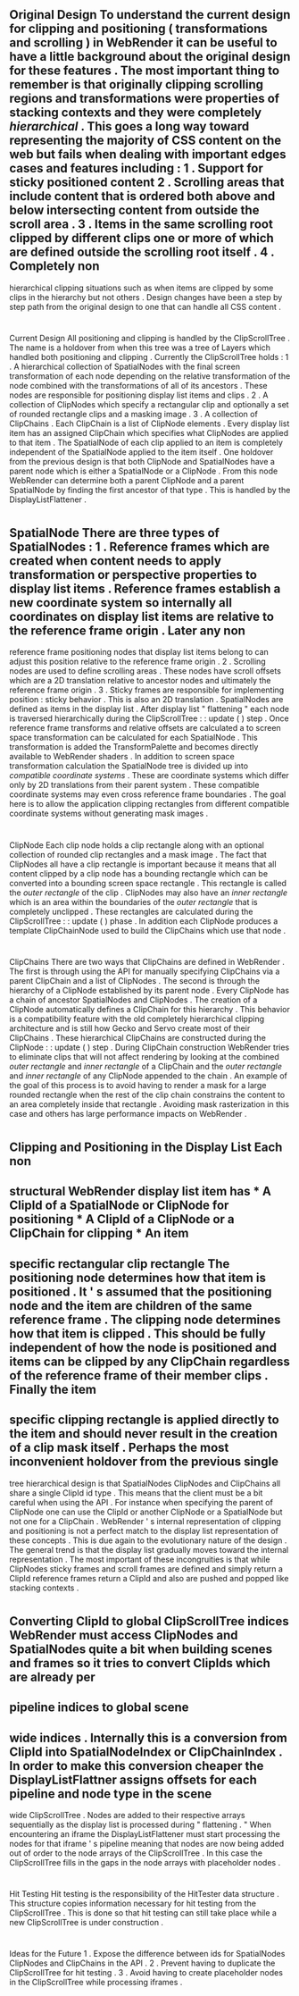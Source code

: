 #
Original
Design
To
understand
the
current
design
for
clipping
and
positioning
(
transformations
and
scrolling
)
in
WebRender
it
can
be
useful
to
have
a
little
background
about
the
original
design
for
these
features
.
The
most
important
thing
to
remember
is
that
originally
clipping
scrolling
regions
and
transformations
were
properties
of
stacking
contexts
and
they
were
completely
_hierarchical_
.
This
goes
a
long
way
toward
representing
the
majority
of
CSS
content
on
the
web
but
fails
when
dealing
with
important
edges
cases
and
features
including
:
1
.
Support
for
sticky
positioned
content
2
.
Scrolling
areas
that
include
content
that
is
ordered
both
above
and
below
intersecting
content
from
outside
the
scroll
area
.
3
.
Items
in
the
same
scrolling
root
clipped
by
different
clips
one
or
more
of
which
are
defined
outside
the
scrolling
root
itself
.
4
.
Completely
non
-
hierarchical
clipping
situations
such
as
when
items
are
clipped
by
some
clips
in
the
hierarchy
but
not
others
.
Design
changes
have
been
a
step
by
step
path
from
the
original
design
to
one
that
can
handle
all
CSS
content
.
#
Current
Design
All
positioning
and
clipping
is
handled
by
the
ClipScrollTree
.
The
name
is
a
holdover
from
when
this
tree
was
a
tree
of
Layers
which
handled
both
positioning
and
clipping
.
Currently
the
ClipScrollTree
holds
:
1
.
A
hierarchical
collection
of
SpatialNodes
with
the
final
screen
transformation
of
each
node
depending
on
the
relative
transformation
of
the
node
combined
with
the
transformations
of
all
of
its
ancestors
.
These
nodes
are
responsible
for
positioning
display
list
items
and
clips
.
2
.
A
collection
of
ClipNodes
which
specify
a
rectangular
clip
and
optionally
a
set
of
rounded
rectangle
clips
and
a
masking
image
.
3
.
A
collection
of
ClipChains
.
Each
ClipChain
is
a
list
of
ClipNode
elements
.
Every
display
list
item
has
an
assigned
ClipChain
which
specifies
what
ClipNodes
are
applied
to
that
item
.
The
SpatialNode
of
each
clip
applied
to
an
item
is
completely
independent
of
the
SpatialNode
applied
to
the
item
itself
.
One
holdover
from
the
previous
design
is
that
both
ClipNode
and
SpatialNodes
have
a
parent
node
which
is
either
a
SpatialNode
or
a
ClipNode
.
From
this
node
WebRender
can
determine
both
a
parent
ClipNode
and
a
parent
SpatialNode
by
finding
the
first
ancestor
of
that
type
.
This
is
handled
by
the
DisplayListFlattener
.
#
#
SpatialNode
There
are
three
types
of
SpatialNodes
:
1
.
Reference
frames
which
are
created
when
content
needs
to
apply
transformation
or
perspective
properties
to
display
list
items
.
Reference
frames
establish
a
new
coordinate
system
so
internally
all
coordinates
on
display
list
items
are
relative
to
the
reference
frame
origin
.
Later
any
non
-
reference
frame
positioning
nodes
that
display
list
items
belong
to
can
adjust
this
position
relative
to
the
reference
frame
origin
.
2
.
Scrolling
nodes
are
used
to
define
scrolling
areas
.
These
nodes
have
scroll
offsets
which
are
a
2D
translation
relative
to
ancestor
nodes
and
ultimately
the
reference
frame
origin
.
3
.
Sticky
frames
are
responsible
for
implementing
position
:
sticky
behavior
.
This
is
also
an
2D
translation
.
SpatialNodes
are
defined
as
items
in
the
display
list
.
After
display
list
"
flattening
"
each
node
is
traversed
hierarchically
during
the
ClipScrollTree
:
:
update
(
)
step
.
Once
reference
frame
transforms
and
relative
offsets
are
calculated
a
to
screen
space
transformation
can
be
calculated
for
each
SpatialNode
.
This
transformation
is
added
the
TransformPalette
and
becomes
directly
available
to
WebRender
shaders
.
In
addition
to
screen
space
transformation
calculation
the
SpatialNode
tree
is
divided
up
into
_compatible
coordinate
systems_
.
These
are
coordinate
systems
which
differ
only
by
2D
translations
from
their
parent
system
.
These
compatible
coordinate
systems
may
even
cross
reference
frame
boundaries
.
The
goal
here
is
to
allow
the
application
clipping
rectangles
from
different
compatible
coordinate
systems
without
generating
mask
images
.
#
#
ClipNode
Each
clip
node
holds
a
clip
rectangle
along
with
an
optional
collection
of
rounded
clip
rectangles
and
a
mask
image
.
The
fact
that
ClipNodes
all
have
a
clip
rectangle
is
important
because
it
means
that
all
content
clipped
by
a
clip
node
has
a
bounding
rectangle
which
can
be
converted
into
a
bounding
screen
space
rectangle
.
This
rectangle
is
called
the
_outer
rectangle_
of
the
clip
.
ClipNodes
may
also
have
an
_inner
rectangle_
which
is
an
area
within
the
boundaries
of
the
_outer
rectangle_
that
is
completely
unclipped
.
These
rectangles
are
calculated
during
the
ClipScrollTree
:
:
update
(
)
phase
.
In
addition
each
ClipNode
produces
a
template
ClipChainNode
used
to
build
the
ClipChains
which
use
that
node
.
#
#
ClipChains
There
are
two
ways
that
ClipChains
are
defined
in
WebRender
.
The
first
is
through
using
the
API
for
manually
specifying
ClipChains
via
a
parent
ClipChain
and
a
list
of
ClipNodes
.
The
second
is
through
the
hierarchy
of
a
ClipNode
established
by
its
parent
node
.
Every
ClipNode
has
a
chain
of
ancestor
SpatialNodes
and
ClipNodes
.
The
creation
of
a
ClipNode
automatically
defines
a
ClipChain
for
this
hierarchy
.
This
behavior
is
a
compatibility
feature
with
the
old
completely
hierarchical
clipping
architecture
and
is
still
how
Gecko
and
Servo
create
most
of
their
ClipChains
.
These
hierarchical
ClipChains
are
constructed
during
the
ClipNode
:
:
update
(
)
step
.
During
ClipChain
construction
WebRender
tries
to
eliminate
clips
that
will
not
affect
rendering
by
looking
at
the
combined
_outer
rectangle_
and
_inner
rectangle_
of
a
ClipChain
and
the
_outer
rectangle_
and
_inner
rectangle_
of
any
ClipNode
appended
to
the
chain
.
An
example
of
the
goal
of
this
process
is
to
avoid
having
to
render
a
mask
for
a
large
rounded
rectangle
when
the
rest
of
the
clip
chain
constrains
the
content
to
an
area
completely
inside
that
rectangle
.
Avoiding
mask
rasterization
in
this
case
and
others
has
large
performance
impacts
on
WebRender
.
#
Clipping
and
Positioning
in
the
Display
List
Each
non
-
structural
WebRender
display
list
item
has
*
A
ClipId
of
a
SpatialNode
or
ClipNode
for
positioning
*
A
ClipId
of
a
ClipNode
or
a
ClipChain
for
clipping
*
An
item
-
specific
rectangular
clip
rectangle
The
positioning
node
determines
how
that
item
is
positioned
.
It
'
s
assumed
that
the
positioning
node
and
the
item
are
children
of
the
same
reference
frame
.
The
clipping
node
determines
how
that
item
is
clipped
.
This
should
be
fully
independent
of
how
the
node
is
positioned
and
items
can
be
clipped
by
any
ClipChain
regardless
of
the
reference
frame
of
their
member
clips
.
Finally
the
item
-
specific
clipping
rectangle
is
applied
directly
to
the
item
and
should
never
result
in
the
creation
of
a
clip
mask
itself
.
Perhaps
the
most
inconvenient
holdover
from
the
previous
single
-
tree
hierarchical
design
is
that
SpatialNodes
ClipNodes
and
ClipChains
all
share
a
single
ClipId
id
type
.
This
means
that
the
client
must
be
a
bit
careful
when
using
the
API
.
For
instance
when
specifying
the
parent
of
ClipNode
one
can
use
the
ClipId
or
another
ClipNode
or
a
SpatialNode
but
not
one
for
a
ClipChain
.
WebRender
'
s
internal
representation
of
clipping
and
positioning
is
not
a
perfect
match
to
the
display
list
representation
of
these
concepts
.
This
is
due
again
to
the
evolutionary
nature
of
the
design
.
The
general
trend
is
that
the
display
list
gradually
moves
toward
the
internal
representation
.
The
most
important
of
these
incongruities
is
that
while
ClipNodes
sticky
frames
and
scroll
frames
are
defined
and
simply
return
a
ClipId
reference
frames
return
a
ClipId
and
also
are
pushed
and
popped
like
stacking
contexts
.
#
#
Converting
ClipId
to
global
ClipScrollTree
indices
WebRender
must
access
ClipNodes
and
SpatialNodes
quite
a
bit
when
building
scenes
and
frames
so
it
tries
to
convert
ClipIds
which
are
already
per
-
pipeline
indices
to
global
scene
-
wide
indices
.
Internally
this
is
a
conversion
from
ClipId
into
SpatialNodeIndex
or
ClipChainIndex
.
In
order
to
make
this
conversion
cheaper
the
DisplayListFlattner
assigns
offsets
for
each
pipeline
and
node
type
in
the
scene
-
wide
ClipScrollTree
.
Nodes
are
added
to
their
respective
arrays
sequentially
as
the
display
list
is
processed
during
"
flattening
.
"
When
encountering
an
iframe
the
DisplayListFlattener
must
start
processing
the
nodes
for
that
iframe
'
s
pipeline
meaning
that
nodes
are
now
being
added
out
of
order
to
the
node
arrays
of
the
ClipScrollTree
.
In
this
case
the
ClipScrollTree
fills
in
the
gaps
in
the
node
arrays
with
placeholder
nodes
.
#
Hit
Testing
Hit
testing
is
the
responsibility
of
the
HitTester
data
structure
.
This
structure
copies
information
necessary
for
hit
testing
from
the
ClipScrollTree
.
This
is
done
so
that
hit
testing
can
still
take
place
while
a
new
ClipScrollTree
is
under
construction
.
#
Ideas
for
the
Future
1
.
Expose
the
difference
between
ids
for
SpatialNodes
ClipNodes
and
ClipChains
in
the
API
.
2
.
Prevent
having
to
duplicate
the
ClipScrollTree
for
hit
testing
.
3
.
Avoid
having
to
create
placeholder
nodes
in
the
ClipScrollTree
while
processing
iframes
.
